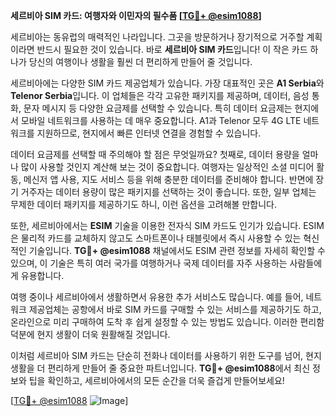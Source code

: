 **세르비아 SIM 카드: 여행자와 이민자의 필수품 [[TG💪+ @esim1088](https://t.me/s/esim1088)]**

세르비아는 동유럽의 매력적인 나라입니다. 그곳을 방문하거나 장기적으로 거주할 계획이라면 반드시 필요한 것이 있습니다. 바로 **세르비아 SIM 카드**입니다! 이 작은 카드 하나가 당신의 여행이나 생활을 훨씬 더 편리하게 만들어 줄 것입니다.

세르비아에는 다양한 SIM 카드 제공업체가 있습니다. 가장 대표적인 곳은 **A1 Serbia**와 **Telenor Serbia**입니다. 이 업체들은 각각 고유한 패키지를 제공하며, 데이터, 음성 통화, 문자 메시지 등 다양한 요금제를 선택할 수 있습니다. 특히 데이터 요금제는 현지에서 모바일 네트워크를 사용하는 데 매우 중요합니다. A1과 Telenor 모두 4G LTE 네트워크를 지원하므로, 현지에서 빠른 인터넷 연결을 경험할 수 있습니다.

데이터 요금제를 선택할 때 주의해야 할 점은 무엇일까요? 첫째로, 데이터 용량을 얼마나 많이 사용할 것인지 계산해 보는 것이 중요합니다. 여행자는 일상적인 소셜 미디어 활동, 메신저 앱 사용, 지도 서비스 등을 위해 충분한 데이터를 준비해야 합니다. 반면에 장기 거주자는 데이터 용량이 많은 패키지를 선택하는 것이 좋습니다. 또한, 일부 업체는 무제한 데이터 패키지를 제공하기도 하니, 이런 옵션을 고려해볼 만합니다.

또한, 세르비아에서는 **ESIM** 기술을 이용한 전자식 SIM 카드도 인기가 있습니다. ESIM은 물리적 카드를 교체하지 않고도 스마트폰이나 태블릿에서 즉시 사용할 수 있는 혁신적인 기술입니다. **TG💪+ @esim1088** 채널에서도 ESIM 관련 정보를 자세히 확인할 수 있으며, 이 기술은 특히 여러 국가를 여행하거나 국제 데이터를 자주 사용하는 사람들에게 유용합니다.

여행 중이나 세르비아에서 생활하면서 유용한 추가 서비스도 많습니다. 예를 들어, 네트워크 제공업체는 공항에서 바로 SIM 카드를 구매할 수 있는 서비스를 제공하기도 하고, 온라인으로 미리 구매하여 도착 후 쉽게 설정할 수 있는 방법도 있습니다. 이러한 편리함 덕분에 현지 생활이 더욱 원활해질 것입니다.

이처럼 세르비아 SIM 카드는 단순히 전화나 데이터를 사용하기 위한 도구를 넘어, 현지 생활을 더 편리하게 만들어 줄 중요한 파트너입니다. **TG💪+ @esim1088**에서 최신 정보와 팁을 확인하고, 세르비아에서의 모든 순간을 더욱 즐겁게 만들어보세요!

[[TG💪+ @esim1088](https://t.me/s/esim1088) ![Image](https://i.postimg.cc/Y0z9fWf4/image.png)]